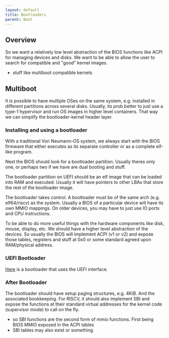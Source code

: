 ```yaml
---
layout: default
title: Bootloaders
parent: Boot
---
```


## Overview

So we want a relatively low level abstraction of the BIOS functions like ACPI for managing devices and disks. We want to be able to allow the user to search for compatible and "good" kernel images.

- stuff like multiboot compatible kernels

## Multiboot

It is possible to have multiple OSes on the same system, e.g. installed in different partitions across several disks.
Usually, its prob better to just use a type-1 hypervisor and run OS images in higher level containers. That way we can simplify the bootloader-kernel header layer.

### Installing and using a bootloader

With a traditional Von Neumann-OS system, we always start with the BIOS firmware that either executes as its separate controller or as a complete elf-like program.

Next the BIOS should look for a bootloader partition. Usually theres only one, or perhaps two if we have are dual booting and stuff.

The bootloader partition on UEFI should be an elf image that can be loaded into RAM and executed. Usually it will have pointers to other LBAs that store the rest of the bootloader image.

The bootloader takes control. A bootloader must be of the same arch (e.g. elf64/riscv) as the system. Usually a BIOS of a particular device will have its own MMIO mappings. On older devices, you may have to just use IO ports and CPU instructions.

To be able to do more useful things with the hardware components like disk, mouse, display, etc. We should have a higher level abstraction of the devices. So usually the BIOS will implement ACPI (v1 or v2) and expose those tables, registers and stuff at 0x0 or some standard agreed upon RAM/physical address.

### UEFI Bootloader

[Here](https://wiki.osdev.org/UEFI_App_Bare_Bones) is a bootloader that uses the UEFI interface.

### After Bootloader

The bootloader should have setup paging structures, e.g. 4KiB. And the associated bookkeeping. For RISCV, it should also implement SBI and expose the functions at their standard virtual addresses for the kernel code (supervisor mode) to call on the fly.

- so SBI functions are the second form of mmio functions. First being BIOS MMIO exposed in the ACPI tables
- SBI tables may also exist or something
